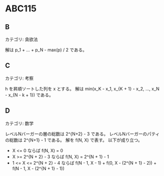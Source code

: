 # ABC115

## B
カテゴリ: 貪欲法

解は p_1 + ... + p_N - max(p) / 2 である。

## C
カテゴリ: 考察

h を昇順ソートした列を x とする。
解は min(x_K - x_1, x_{K + 1} - x_2, ..., x_N - x_{N - k + 1}) である。

## D
カテゴリ: 数学

レベルNバーガーの層の総数は 2^{N+2} - 3 である。
レベルNバーガーのパティの総数は 2^{N+1} - 1 である。
解を f(N, X) で表す。
以下が成り立つ。

* X <= 0 ならば f(N, X) = 0
* X >= 2^{N + 2} - 3 ならば f(N, X) = 2^{N + 1} - 1
* 1 <= X <= 2^{N + 2} - 4 ならば f(N - 1, X - 1) + f(0, X - (2^{N + 1} - 2)) + f(N - 1, X - (2^{N + 1} - 1))

